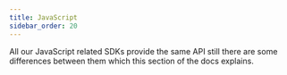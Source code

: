 ```yaml
---
title: JavaScript
sidebar_order: 20
---
```


All our JavaScript related SDKs provide the same API still there are some differences between them
which this section of the docs explains.
